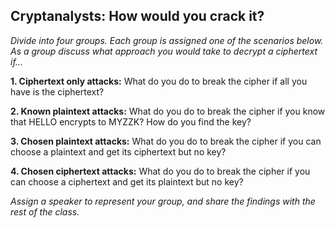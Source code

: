## Cryptanalysts: How would you crack it?

*Divide into four groups. Each group is assigned one of the scenarios below. As a group discuss what approach you would take to decrypt a ciphertext if...*


**1. Ciphertext only attacks:** What do you do to break the cipher if all you have is the ciphertext?

**2. Known plaintext attacks:** What do you do to break the cipher if you know that HELLO encrypts to MYZZK? How do you find the key?

**3. Chosen plaintext attacks:** What do you do to break the cipher if you can choose a plaintext and get its ciphertext but no key? 

**4. Chosen ciphertext attacks:** What do you do to break the cipher if you can choose a ciphertext and get its plaintext but no key? 

*Assign a speaker to represent your group, and share the findings with the rest of the class.*